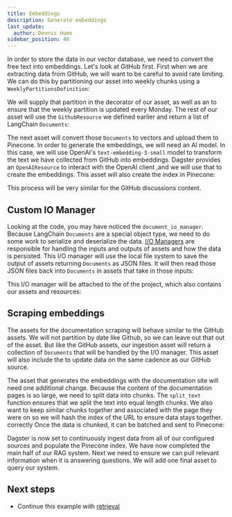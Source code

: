 ```yaml
---
title: Embeddings
description: Generate embeddings
last_update:
  author: Dennis Hume
sidebar_position: 40
---
```


In order to store the data in our vector database, we need to convert the free text into embeddings. Let's look at GitHub first. First when we are extracting data from GitHub, we will want to be careful to avoid rate limiting. We can do this by partitioning our asset into weekly chunks using a `WeeklyPartitionsDefinition`:

<CodeExample path="docs_projects/project_ask_ai_dagster/project_ask_ai_dagster/assets/ingestion.py" language="python" startAfter="start_partition" endBefore="end_partition" />

We will supply that partition in the decorator of our asset, as well as an <PyObject section="assets" module="dagster" object="AutomationCondition" /> to ensure that the weekly partition is updated every Monday. The rest of our asset will use the `GithubResource` we defined earlier and return a list of LangChain `Documents`:

<CodeExample path="docs_projects/project_ask_ai_dagster/project_ask_ai_dagster/assets/ingestion.py" language="python" startAfter="start_github_issues_raw" endBefore="end_github_issues_raw" />

The next asset will convert those `Documents` to vectors and upload them to Pinecone. In order to generate the embeddings, we will need an AI model. In this case, we will use OpenAI's `text-embedding-3-small` model to transform the text we have collected from GitHub into embeddings. Dagster provides an `OpenAIResource` to interact with the OpenAI client ,and we will use that to create the embeddings. This asset will also create the index in Pinecone:

<CodeExample path="docs_projects/project_ask_ai_dagster/project_ask_ai_dagster/assets/ingestion.py" language="python" startAfter="start_github_issues_embeddings" endBefore="end_github_issues_embeddings" />

This process will be very similar for the GitHub discussions content.

## Custom IO Manager

Looking at the code, you may have noticed the `document_io_manager`. Because LangChain `Documents` are a special object type, we need to do some work to serialize and deserialize the data. [I/O Managers](/guides/build/io-managers/) are responsible for handling the inputs and outputs of assets and how the data is persisted. This I/O manager will use the local file system to save the output of assets returning `Documents` as JSON files. It will then read those JSON files back into `Documents` in assets that take in those inputs:

<CodeExample path="docs_projects/project_ask_ai_dagster/project_ask_ai_dagster/definitions.py" language="python" startAfter="start_io_manager" endBefore="end_io_manager" />

This I/O manager will be attached to the <PyObject section="definitions" module="dagster" object="Definitions" /> of the project, which also contains our assets and resources:

<CodeExample path="docs_projects/project_ask_ai_dagster/project_ask_ai_dagster/definitions.py" language="python" startAfter="start_def" endBefore="end_def" />

## Scraping embeddings

The assets for the documentation scraping will behave similar to the GitHub assets. We will not partition by date like Github, so we can leave out that out of the asset. But like the GitHub assets, our ingestion asset will return a collection of `Documents` that will be handled by the I/O manager. This asset will also include the <PyObject section="assets" module="dagster" object="AutomationCondition" /> to update data on the same cadence as our GitHub source.

The asset that generates the embeddings with the documentation site will need one additional change. Because the content of the documentation pages is so large, we need to split data into chunks. The `split_text` function ensures that we split the text into equal length chunks. We also want to keep similar chunks together and associated with the page they were on so we will hash the index of the URL to ensure data stays together. correctly Once the data is chunked, it can be batched and sent to Pinecone:

<CodeExample path="docs_projects/project_ask_ai_dagster/project_ask_ai_dagster/assets/ingestion.py" language="python" startAfter="start_batch" endBefore="end_batch" />

Dagster is now set to continuously ingest data from all of our configured sources and populate the Pinecone index. We have now completed the main half of our RAG system. Next we need to ensure we can pull relevant information when it is answering questions. We will add one final asset to query our system.

## Next steps

- Continue this example with [retrieval](/examples/rag/retrieval)
